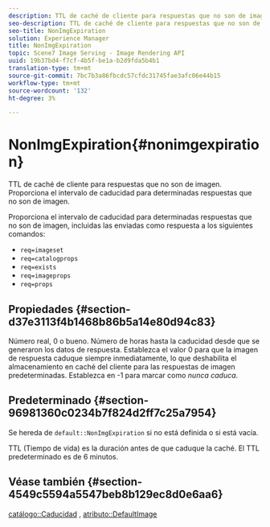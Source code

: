 ```yaml
---
description: TTL de caché de cliente para respuestas que no son de imagen. Proporciona el intervalo de caducidad para determinadas respuestas que no son de imagen.
seo-description: TTL de caché de cliente para respuestas que no son de imagen. Proporciona el intervalo de caducidad para determinadas respuestas que no son de imagen.
seo-title: NonImgExpiration
solution: Experience Manager
title: NonImgExpiration
topic: Scene7 Image Serving - Image Rendering API
uuid: 19b37bd4-f7cf-4b5f-be1a-b2d9fda5b4b1
translation-type: tm+mt
source-git-commit: 7bc7b3a86fbcdc57cfdc31745fae3afc06e44b15
workflow-type: tm+mt
source-wordcount: '132'
ht-degree: 3%

---
```



# NonImgExpiration{#nonimgexpiration}

TTL de caché de cliente para respuestas que no son de imagen. Proporciona el intervalo de caducidad para determinadas respuestas que no son de imagen.

Proporciona el intervalo de caducidad para determinadas respuestas que no son de imagen, incluidas las enviadas como respuesta a los siguientes comandos:

* `req=imageset`
* `req=catalogprops`
* `req=exists`
* `req=imageprops`
* `req=props`

## Propiedades {#section-d37e3113f4b1468b86b5a14e80d94c83}

Número real, 0 o bueno. Número de horas hasta la caducidad desde que se generaron los datos de respuesta. Establezca el valor 0 para que la imagen de respuesta caduque siempre inmediatamente, lo que deshabilita el almacenamiento en caché del cliente para las respuestas de imagen predeterminadas. Establezca en -1 para marcar como *nunca caduca*.

## Predeterminado {#section-96981360c0234b7f824d2ff7c25a7954}

Se hereda de `default::NonImgExpiration` si no está definida o si está vacía.

TTL (Tiempo de vida) es la duración antes de que caduque la caché. El TTL predeterminado es de 6 minutos.

## Véase también {#section-4549c5594a5547beb8b129ec8d0e6aa6}

[catálogo::Caducidad](../../../../../is-api/image-catalog/image-serving-api-ref/c-image-catalog-reference/c-image-svg-data-reference/c-image-data-reference/r-expiration-cat.md#reference-a7afd668ecbb4d2da65d86259aa6a28a) ,  [atributo::DefaultImage](../../../../../is-api/image-catalog/image-serving-api-ref/c-image-catalog-reference/c-attributes-reference/r-is-cat-defaultimage.md#reference-8e9900e129f54ed68462a3c2fc3bc433)
